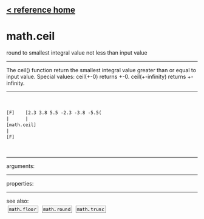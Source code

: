 [< reference home](ceammc_lib.html)
---

# math.ceil


round to smallest integral value not less than input value

---

The ceil() function return the smallest integral value greater than or equal to
            input value.
Special values:
ceil(+-0) returns +-0.
ceil(+-infinity) returns +-infinity.
<br>


---


```


[F]    [2.3 3.8 5.5 -2.3 -3.8 -5.5(
|      |
[math.ceil]
|
[F]

            
```

---
arguments:


---
properties:


---
see also:<br>
[![math.floor](img/object_math.floor.png)](math.floor.html)
[![math.round](img/object_math.round.png)](math.round.html)
[![math.trunc](img/object_math.trunc.png)](math.trunc.html)
